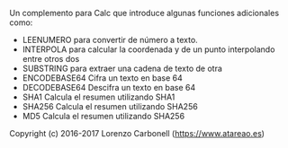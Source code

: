 Un complemento para Calc que introduce algunas funciones adicionales
como:

* LEENUMERO para convertir de número a texto.
* INTERPOLA para calcular la coordenada y de un punto interpolando entre otros dos
* SUBSTRING para extraer una cadena de texto de otra
* ENCODEBASE64 Cifra un texto en base 64
* DECODEBASE64 Descifra un texto en base 64
* SHA1 Calcula el resumen utilizando SHA1
* SHA256 Calcula el resumen utilizando SHA256
* MD5 Calcula el resumen utilizando SHA256

Copyright (c) 2016-2017 Lorenzo Carbonell (https://www.atareao.es)
